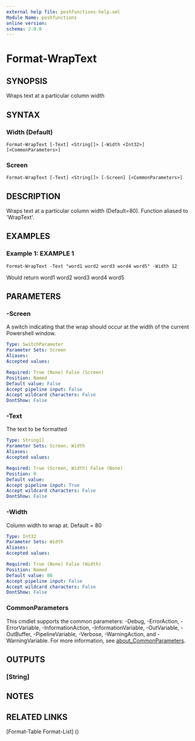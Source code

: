 ```yaml
---
external help file: poshfunctions-help.xml
Module Name: poshfunctions
online version: 
schema: 2.0.0
---
```


# Format-WrapText

## SYNOPSIS

Wraps text at a particular column width

## SYNTAX

### Width (Default)

```
Format-WrapText [-Text] <String[]> [-Width <Int32>] [<CommonParameters>]
```

### Screen

```
Format-WrapText [-Text] <String[]> [-Screen] [<CommonParameters>]
```

## DESCRIPTION

Wraps text at a particular column width (Default=80).
Function aliased to 'WrapText'.


## EXAMPLES

### Example 1: EXAMPLE 1

```
Format-WrapText -Text "word1 word2 word3 word4 word5" -Width 12
```

Would return
word1 word2
word3 word4
word5






## PARAMETERS

### -Screen

A switch indicating that the wrap should occur at the width of the current Powershell window.

```yaml
Type: SwitchParameter
Parameter Sets: Screen
Aliases: 
Accepted values: 

Required: True (None) False (Screen)
Position: Named
Default value: False
Accept pipeline input: False
Accept wildcard characters: False
DontShow: False
```

### -Text

The text to be formatted

```yaml
Type: String[]
Parameter Sets: Screen, Width
Aliases: 
Accepted values: 

Required: True (Screen, Width) False (None)
Position: 0
Default value: 
Accept pipeline input: True
Accept wildcard characters: False
DontShow: False
```

### -Width

Column width to wrap at.
Default = 80

```yaml
Type: Int32
Parameter Sets: Width
Aliases: 
Accepted values: 

Required: True (None) False (Width)
Position: Named
Default value: 80
Accept pipeline input: False
Accept wildcard characters: False
DontShow: False
```


### CommonParameters

This cmdlet supports the common parameters: -Debug, -ErrorAction, -ErrorVariable, -InformationAction, -InformationVariable, -OutVariable, -OutBuffer, -PipelineVariable, -Verbose, -WarningAction, and -WarningVariable. For more information, see [about_CommonParameters](http://go.microsoft.com/fwlink/?LinkID=113216).

## OUTPUTS

### [String]


## NOTES



## RELATED LINKS

[Format-Table
Format-List] ()

